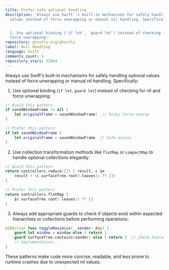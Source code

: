 ```yaml
---
title: Prefer safe optional handling
description: 'Always use Swift''s built-in mechanisms for safely handling optional
  values instead of force unwrapping or manual nil handling. Specifically:


  1. Use optional binding (`if let`, `guard let`) instead of checking for nil and
  force unwrapping:'
repository: ghostty-org/ghostty
label: Null Handling
language: Swift
comments_count: 3
repository_stars: 32864
---
```


Always use Swift's built-in mechanisms for safely handling optional values instead of force unwrapping or manual nil handling. Specifically:

1. Use optional binding (`if let`, `guard let`) instead of checking for nil and force unwrapping:

```swift
// Avoid this pattern
if savedWindowFrame != nil {
    let originalFrame = savedWindowFrame!  // Risky force unwrap
}

// Prefer this pattern
if let savedWindowFrame {
    let originalFrame = savedWindowFrame  // Safe access
}
```

2. Use collection transformation methods like `flatMap` or `compactMap` to handle optional collections elegantly:

```swift
// Avoid this pattern
return controllers.reduce([]) { result, c in
    result + (c.surfaceTree.root?.leaves() ?? [])
}

// Prefer this pattern
return controllers.flatMap {
    $0.surfaceTree.root?.leaves() ?? []
}
```

3. Always add appropriate guards to check if objects exist within expected hierarchies or collections before performing operations:

```swift
@IBAction func toggleMaximize(_ sender: Any) {
    guard let window = window else { return }
    guard surfaceTree.contains(sender) else { return }  // Check hierarchy membership
    // Implementation...
}
```

These patterns make code more concise, readable, and less prone to runtime crashes due to unexpected nil values.